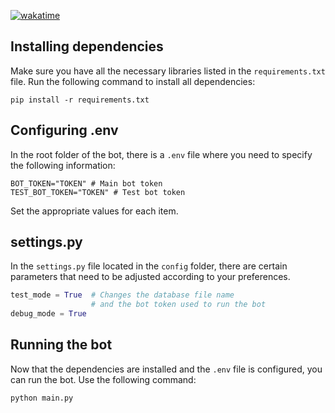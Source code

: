 [![wakatime](https://wakatime.com/badge/user/90c8afe4-47c1-4f14-9423-4474ab0618ae/project/b7f2a6f9-be1b-4d8c-95f3-ab3fad720d9f.svg)](https://wakatime.com/badge/user/90c8afe4-47c1-4f14-9423-4474ab0618ae/project/b7f2a6f9-be1b-4d8c-95f3-ab3fad720d9f)
## Installing dependencies
Make sure you have all the necessary libraries listed in the `requirements.txt` file. Run the following command to install all dependencies:
```angular2html
pip install -r requirements.txt
```
## Configuring .env
In the root folder of the bot, there is a `.env` file where you need to specify the following information:
```dotenv
BOT_TOKEN="TOKEN" # Main bot token
TEST_BOT_TOKEN="TOKEN" # Test bot token
```
Set the appropriate values for each item.

## settings.py
In the `settings.py` file located in the `config` folder, there are certain parameters that need to be adjusted according to your preferences.
```python
test_mode = True  # Changes the database file name  
                  # and the bot token used to run the bot       
debug_mode = True
```

## Running the bot
Now that the dependencies are installed and the `.env` file is configured, you can run the bot. Use the following command:
```
python main.py
```